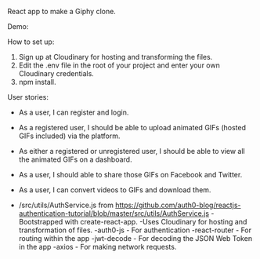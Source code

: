 React app to make a Giphy clone.

Demo:


How to set up:

1. Sign up at Cloudinary for hosting and transforming the files.
1. Edit the .env file in the root of your project and enter your own Cloudinary credentials.
1. npm install.

User stories:
- As a user, I can register and login.
- As a registered user, I should be able to upload animated GIFs (hosted GIFs included) via the platform.
- As either a registered or unregistered user, I should be able to view all the animated GIFs on a dashboard.
- As a user, I should able to share those GIFs on Facebook and Twitter.
- As a user, I can convert videos to GIFs and download them.


- /src/utils/AuthService.js from https://github.com/auth0-blog/reactjs-authentication-tutorial/blob/master/src/utils/AuthService.js
-Bootstrapped with create-react-app.
-Uses Cloudinary for hosting and transformation of files.
-auth0-js - For authentication 
-react-router - For routing within the app 
-jwt-decode - For decoding the JSON Web Token in the app 
-axios - For making network requests. 